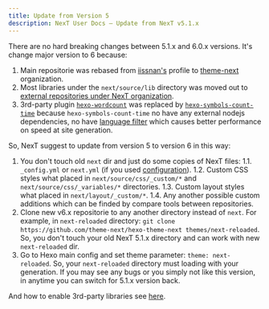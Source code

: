 ```yaml
---
title: Update from Version 5
description: NexT User Docs – Update from NexT v5.1.x
---
```


There are no hard breaking changes between 5.1.x and 6.0.x versions. It's change major version to 6 because:

1. Main repositorie was rebased from [iissnan's](https://github.com/iissnan/hexo-theme-next) profile to [theme-next](https://github.com/theme-next) organization.
2. Most libraries under the `next/source/lib` directory was moved out to [external repositories under NexT organization](https://github.com/theme-next).
3. 3rd-party plugin [`hexo-wordcount`](https://github.com/willin/hexo-wordcount) was replaced by [`hexo-symbols-count-time`](https://github.com/theme-next/hexo-symbols-count-time) because `hexo-symbols-count-time` no have any external nodejs dependencies, no have [language filter](https://github.com/willin/hexo-wordcount/issues/7) which causes better performance on speed at site generation.

So, NexT suggest to update from version 5 to version 6 in this way:

1. You don't touch old `next` dir and just do some copies of NexT files:
   1.1. `_config.yml` or `next.yml` (if you used [configuration](/docs/getting-started/configuration)).
   1.2. Custom CSS styles what placed in `next/source/css/_custom/*` and `next/source/css/_variables/*` directories.
   1.3. Custom layout styles what placed in `next/layout/_custom/*`.
   1.4. Any another possible custom additions which can be finded by compare tools between repositories.
2. Clone new v6.x repositorie to any another directory instead of `next`. For example, in `next-reloaded` directory: `git clone https://github.com/theme-next/hexo-theme-next themes/next-reloaded`. So, you don't touch your old NexT 5.1.x directory and can work with new `next-reloaded` dir.
3. Go to Hexo main config and set theme parameter: `theme: next-reloaded`. So, your `next-reloaded` directory must loading with your generation. If you may see any bugs or you simply not like this version, in anytime you can switch for 5.1.x version back.

And how to enable 3rd-party libraries see [here](/docs/getting-started/#Adding-Plugins).
